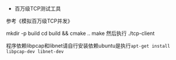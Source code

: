 * 百万级TCP测试工具

参考《模拟百万级TCP并发》

mkdir -p build
cd build && cmake ..
make
然后执行
./tcp-client

程序依赖libpcap和libnet请自行安装依赖ubuntu是执行`apt-get install libpcap-dev libnet-dev`